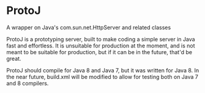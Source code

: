 # ProtoJ
A wrapper on Java's com.sun.net.HttpServer and related classes

ProtoJ is a prototyping server, built to make coding a simple server in Java fast and effortless. It is unsuitable for production at the moment, and is not meant to be suitable for production, but if it can be in the future, that'd be great.

ProtoJ should compile for Java 8 and Java 7, but it was written for Java 8. In the near future, build.xml will be modified to allow for testing both on Java 7 and 8 compilers.
